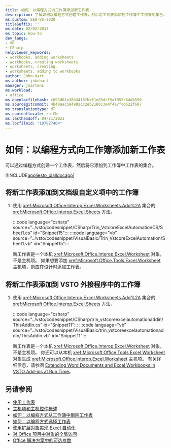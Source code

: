 ```yaml
---
title: 如何：以编程方式向工作簿添加新工作表
description: 了解如何以编程方式创建工作表，然后将工作表添加到工作簿中工作表的集合。
ms.custom: SEO-VS-2020
titleSuffix: ''
ms.date: 02/02/2017
ms.topic: how-to
dev_langs:
- VB
- CSharp
helpviewer_keywords:
- workbooks, adding worksheets
- workbooks, creating worksheets
- worksheets, creating
- worksheets, adding to workbooks
author: John-Hart
ms.author: johnhart
manager: jmartens
ms.workload:
- office
ms.openlocfilehash: c093d61e38b3416fbef1e85dcf5af052c64db590
ms.sourcegitcommit: 4b40aac584991cc2eb2186c3e4f4a7fcd522f607
ms.translationtype: MT
ms.contentlocale: zh-CN
ms.lasthandoff: 04/21/2021
ms.locfileid: "107827404"
---
```

# <a name="how-to-programmatically-add-new-worksheets-to-workbooks"></a>如何：以编程方式向工作簿添加新工作表
  可以通过编程方式创建一个工作表，然后将它添加到工作簿中工作表的集合。

 [!INCLUDE[appliesto_xlalldocapp](../vsto/includes/appliesto-xlalldocapp-md.md)]

## <a name="to-add-a-new-worksheet-to-a-workbook-in-a-document-level-customization"></a>将新工作表添加到文档级自定义项中的工作簿

1. 使用 <xref:Microsoft.Office.Interop.Excel.Worksheets.Add%2A> 集合的 <xref:Microsoft.Office.Interop.Excel.Sheets> 方法。

     :::code language="csharp" source="../vsto/codesnippet/CSharp/Trin_VstcoreExcelAutomationCS/Sheet1.cs" id="Snippet15":::
     :::code language="vb" source="../vsto/codesnippet/VisualBasic/Trin_VstcoreExcelAutomation/Sheet1.vb" id="Snippet15":::

     新工作表是一个本机 <xref:Microsoft.Office.Interop.Excel.Worksheet> 对象，不是主机项。 如果想要添加 <xref:Microsoft.Office.Tools.Excel.Worksheet> 主机项，则应在设计时添加工作表。

## <a name="to-add-a-new-worksheet-to-a-workbook-in-a-vsto-add-in"></a>将新工作表添加到 VSTO 外接程序中的工作簿

1. 使用 <xref:Microsoft.Office.Interop.Excel.Worksheets.Add%2A> 集合的 <xref:Microsoft.Office.Interop.Excel.Sheets> 方法。

     :::code language="csharp" source="../vsto/codesnippet/CSharp/trin_vstcoreexcelautomationaddin/ThisAddIn.cs" id="Snippet11":::
     :::code language="vb" source="../vsto/codesnippet/VisualBasic/trin_vstcoreexcelautomationaddin/ThisAddIn.vb" id="Snippet11":::

     新工作表是一个本机 <xref:Microsoft.Office.Interop.Excel.Worksheet> 对象，不是主机项。 你还可以从本机 <xref:Microsoft.Office.Tools.Excel.Worksheet> 对象生成 <xref:Microsoft.Office.Interop.Excel.Worksheet> 主机项。 有关详细信息，请参阅 [Extending Word Documents and Excel Workbooks in VSTO Add-ins at Run Time](../vsto/extending-word-documents-and-excel-workbooks-in-vsto-add-ins-at-run-time.md)。

## <a name="see-also"></a>另请参阅
- [使用工作表](../vsto/working-with-worksheets.md)
- [主机项和主机控件概述](../vsto/host-items-and-host-controls-overview.md)
- [如何：以编程方式从工作簿中删除工作表](../vsto/how-to-programmatically-delete-worksheets-from-workbooks.md)
- [如何：以编程方式选择工作表](../vsto/how-to-programmatically-select-worksheets.md)
- [使用扩展对象实现 Excel 自动化](../vsto/automating-excel-by-using-extended-objects.md)
- [对 Office 项目中对象的全局访问](../vsto/global-access-to-objects-in-office-projects.md)
- [Office 解决方案中的可选参数](../vsto/optional-parameters-in-office-solutions.md)
